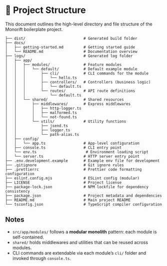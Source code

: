 # 📁 Project Structure

This document outlines the high-level directory and file structure of the Monorift boilerplate project.

```
├── dist/                          # Generated build folder
├── docs/
│   ├── getting-started.md         # Getting started guide
│   └── README.md                  # Documentation overview
├── logs/                          # Generated log folder
│   ├── app/
│   │   ├── modules/               # Feature modules
│   │   │   └── default/           # Default example module
│   │   │       ├── cli/           # CLI commands for the module
│   │   │       │   └── hello.ts
│   │   │       ├── controllers/   # Controllers (business logic)
│   │   │       │   └── default.ts
│   │   │       └── routes/        # API route definitions
│   │   │           └── default.ts
│   │   └── shared/                # Shared resources
│   │       ├── middlewares/       # Express middlewares
│   │       │   ├── http-logger.ts
│   │       │   ├── malformed.ts
│   │       │   └── not-found.ts
│   │       └── utils/             # Utility functions
│   │           ├── jsend.ts
│   │           ├── logger.ts
│   │           └── path-alias.ts
│   ├── config/
│   │   └── app.ts                 # App-level configuration
│   ├── console.ts                 # CLI entry point
│   └── env.ts                      # Environment loading script
│   └── server.ts                  # HTTP server entry point
├── .env.development.example       # Example env file for development
├── .gitignore                     # Git ignore rules
├── .prettierrc                    # Prettier code formatting configuration
├── eslint.config.mjs              # ESLint config (modular)
├── LICENSE                        # Project license
├── package-lock.json              # NPM lockfile for dependency consistency
├── package.json                   # Project metadata and dependencies
├── README.md                      # Main project README
└── tsconfig.json                  # TypeScript compiler configuration
```

## Notes

- `src/app/modules/` follows a **modular monolith** pattern: each module is self-contained.
- `shared/` holds middlewares and utilities that can be reused across modules.
- CLI commands are extendable via each module’s `cli/` folder and invoked through `console.ts`.